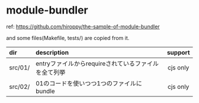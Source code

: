 # module-bundler

ref: https://github.com/hiroppy/the-sample-of-module-bundler

and some files(Makefile, tests/) are copied from it.

|dir|description|support|
|:-|:-|:-:|
|src/01/|entryファイルからrequireされているファイルを全て列挙|cjs only|
|src/02/|01のコードを使いつつ1つのファイルにbundle|cjs only|
